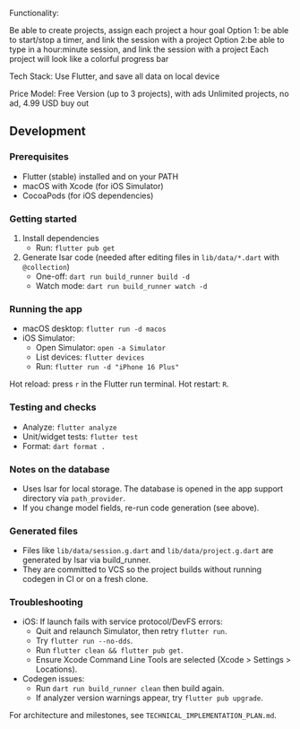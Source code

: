 Functionality:

Be able to create projects, assign each project a hour goal
Option 1: be able to start/stop a timer, and link the session with a project
Option 2:be able to type in a hour:minute session, and link the session with a project
Each project will look like a colorful progress bar

Tech Stack:
Use Flutter, and save all data on local device

Price Model:
Free Version (up to 3 projects), with ads
Unlimited projects, no ad, 4.99 USD buy out

## Development

### Prerequisites
- Flutter (stable) installed and on your PATH
- macOS with Xcode (for iOS Simulator)
- CocoaPods (for iOS dependencies)

### Getting started
1) Install dependencies
	 - Run: `flutter pub get`
2) Generate Isar code (needed after editing files in `lib/data/*.dart` with `@collection`)
	 - One-off: `dart run build_runner build -d`
	 - Watch mode: `dart run build_runner watch -d`

### Running the app
- macOS desktop: `flutter run -d macos`
- iOS Simulator:
	- Open Simulator: `open -a Simulator`
	- List devices: `flutter devices`
	- Run: `flutter run -d "iPhone 16 Plus"`

Hot reload: press `r` in the Flutter run terminal. Hot restart: `R`.

### Testing and checks
- Analyze: `flutter analyze`
- Unit/widget tests: `flutter test`
- Format: `dart format .`

### Notes on the database
- Uses Isar for local storage. The database is opened in the app support directory via `path_provider`.
- If you change model fields, re-run code generation (see above).

### Generated files
- Files like `lib/data/session.g.dart` and `lib/data/project.g.dart` are generated by Isar via build_runner.
- They are committed to VCS so the project builds without running codegen in CI or on a fresh clone.

### Troubleshooting
- iOS: If launch fails with service protocol/DevFS errors:
	- Quit and relaunch Simulator, then retry `flutter run`.
	- Try `flutter run --no-dds`.
	- Run `flutter clean && flutter pub get`.
	- Ensure Xcode Command Line Tools are selected (Xcode > Settings > Locations).
- Codegen issues:
	- Run `dart run build_runner clean` then build again.
	- If analyzer version warnings appear, try `flutter pub upgrade`.

For architecture and milestones, see `TECHNICAL_IMPLEMENTATION_PLAN.md`.